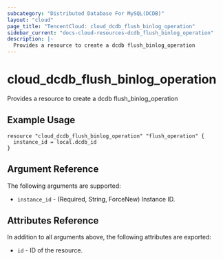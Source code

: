 ```yaml
---
subcategory: "Distributed Database For MySQL(DCDB)"
layout: "cloud"
page_title: "TencentCloud: cloud_dcdb_flush_binlog_operation"
sidebar_current: "docs-cloud-resources-dcdb_flush_binlog_operation"
description: |-
  Provides a resource to create a dcdb flush_binlog_operation
---
```


# cloud_dcdb_flush_binlog_operation

Provides a resource to create a dcdb flush_binlog_operation

## Example Usage

```hcl
resource "cloud_dcdb_flush_binlog_operation" "flush_operation" {
  instance_id = local.dcdb_id
}
```

## Argument Reference

The following arguments are supported:

* `instance_id` - (Required, String, ForceNew) Instance ID.

## Attributes Reference

In addition to all arguments above, the following attributes are exported:

* `id` - ID of the resource.



